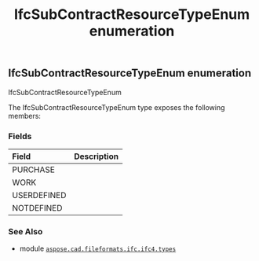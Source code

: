 ﻿---
title: IfcSubContractResourceTypeEnum enumeration
second_title: Aspose.CAD for Python via .NET API References
description: 
type: docs
weight: 3650
url: /python-net/aspose.cad.fileformats.ifc.ifc4.types/ifcsubcontractresourcetypeenum/
is_root: false
---

## IfcSubContractResourceTypeEnum enumeration

IfcSubContractResourceTypeEnum



The IfcSubContractResourceTypeEnum type exposes the following members:

### Fields
| Field | Description |
| :- | :- |
| PURCHASE |  |
| WORK |  |
| USERDEFINED |  |
| NOTDEFINED |  |



### See Also
* module [`aspose.cad.fileformats.ifc.ifc4.types`](..)

